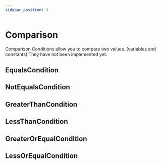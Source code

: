 ```yaml
---
sidebar_position: 3
---
```


# Comparison

Comparison Conditions allow you to compare two values. (variables and constants)
They have not been implemented yet.

## EqualsCondition

## NotEqualsCondition

## GreaterThanCondition

## LessThanCondition

## GreaterOrEqualCondition

## LessOrEqualCondition
